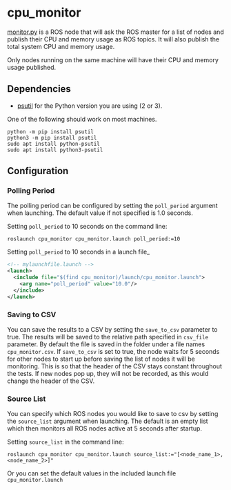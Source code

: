 # cpu_monitor

[monitor.py](monitor.py) is a ROS node that will ask the ROS master for a list of nodes and publish their CPU and memory usage as ROS topics. It will also publish the total system CPU and memory usage.

Only nodes running on the same machine will have their CPU and memory usage published.

## Dependencies

* [psutil](https://pypi.org/project/psutil) for the Python version you are using (2 or 3).

One of the following should work on most machines.
```
python -m pip install psutil
python3 -m pip install psutil
sudo apt install python-psutil
sudo apt install python3-psutil
```

## Configuration

### Polling Period
The polling period can be configured by setting the `poll_period` argument when launching. The default value if not specified is 1.0 seconds.

Setting `poll_period` to 10 seconds on the command line:
```
roslaunch cpu_monitor cpu_monitor.launch poll_period:=10
```

Setting `poll_period` to 10 seconds in a launch file_
```xml
<!-- mylaunchfile.launch -->
<launch>
  <include file="$(find cpu_monitor)/launch/cpu_monitor.launch">
    <arg name="poll_period" value="10.0"/>
  </include>
</launch>
```

### Saving to CSV
You can save the results to a CSV by setting the `save_to_csv` parameter to true. The results will be saved to the relative path specified in `csv_file` parameter. By default the file is saved in the folder under a file names `cpu_monitor.csv`. If `save_to_csv` is set to true, the node waits for 5 seconds for other nodes to start up before saving the list of nodes it will be monitoring. This is so that the header of the CSV stays constant throughout the tests. If new nodes pop up, they will not be recorded, as this would change the header of the CSV. 

### Source List
You can specify which ROS nodes you would like to save to csv by setting the `source_list` argument when launching. The default is an empty list which then monitors all ROS nodes active at 5 seconds after startup.

Setting `source_list` in the command line:
```
roslaunch cpu_monitor cpu_monitor.launch source_list:="[<node_name_1>, <node_name_2>]"
```

Or you can set the default values in the included launch file `cpu_monitor.launch`

